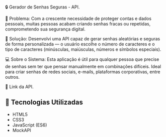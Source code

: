  🔒 Gerador de Senhas Seguras - API.

 🚩 Problema:
Com a crescente necessidade de proteger contas e dados pessoais, muitas pessoas acabam criando senhas fracas ou repetidas, comprometendo sua segurança digital.

 🚀 Solução:
Desenvolvi uma API capaz de gerar senhas aleatórias e seguras de forma personalizada — o usuário escolhe o número de caracteres e o tipo de caracteres (minúsculas, maiúsculas, números e símbolos especiais).

💻 Sobre o Sistema:
Esta aplicação é útil para qualquer pessoa que precise de senhas sem ter que pensar manualmente em combinações difíceis. 
Ideal para criar senhas de redes sociais, e-mails, plataformas corporativas, entre outros.

🔗 Link da API. 

## 📜 Tecnologias Utilizadas
- HTML5
- CSS3
- JavaScript (ES6)
- MockAPI
